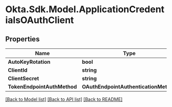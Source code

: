 # Okta.Sdk.Model.ApplicationCredentialsOAuthClient

## Properties

Name | Type | Description | Notes
------------ | ------------- | ------------- | -------------
**AutoKeyRotation** | **bool** |  | [optional] 
**ClientId** | **string** |  | [optional] 
**ClientSecret** | **string** |  | [optional] 
**TokenEndpointAuthMethod** | **OAuthEndpointAuthenticationMethod** |  | [optional] 

[[Back to Model list]](../README.md#documentation-for-models) [[Back to API list]](../README.md#documentation-for-api-endpoints) [[Back to README]](../README.md)

